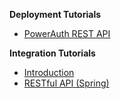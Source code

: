 **Deployment Tutorials**

- [PowerAuth REST API](./Deploying-PowerAuth-Standard-RESTful-API.md)

**Integration Tutorials**

- [Introduction](./Introduction.md)
- [RESTful API (Spring)](./RESTful-API-for-Spring.md)
